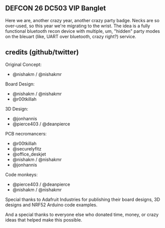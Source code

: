 DEFCON 26 DC503 VIP Banglet
---------------------------
Here we are, another crazy year, another crazy party badge.  Necks are so over-used, so this year we're migrating to the wrist.  The idea is a fully functional bluetooth recon device with multiple, um, "hidden" party modes on the bleuart (like, UART over bluetooth, crazy right?) service.

credits (github/twitter)
------------------------

Original Concept:
* @nishakm / @nishakmr

Board Design:
* @nishakm / @nishakmr
* @r00tkillah

3D Design:
* @jonhannis
* @pierce403 / @deanpierce

PCB necromancers:
* @r00tkillah
* @securelyfitz
* @office_deskjet
* @nishakm / @nishakmr
* @jonhannis

Code monkeys:
* @pierce403 / @deanpierce
* @nishakm / @nishakmr

Special thanks to Adafruit Industries for publishing their board designs, 3D designs and NRF52 Arduino code examples.

And a special thanks to everyone else who donated time, money, or crazy ideas that helped make this possible.

